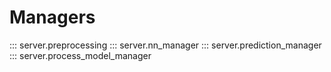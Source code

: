 
# Managers
::: server.preprocessing
::: server.nn_manager
::: server.prediction_manager
::: server.process_model_manager

